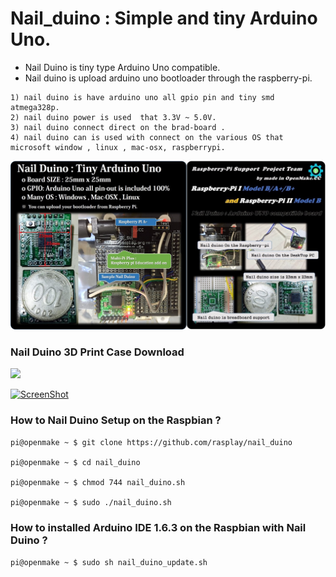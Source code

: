 # Nail_duino : Simple and tiny Arduino Uno.

* Nail Duino is tiny type Arduino Uno compatible.
* Nail duino is upload arduino uno bootloader through the raspberry-pi. 
```
1) nail duino is have arduino uno all gpio pin and tiny smd atmega328p.
2) nail duino power is used  that 3.3V ~ 5.0V.
3) nail duino connect direct on the brad-board .
4) nail duino can is used with connect on the various OS that microsoft window , linux , mac-osx, raspberrypi.
```

<img src="https://github.com/rasplay/Nail_duino_Project/blob/master/IMG/nail_duino.jpg" width="1200">

### Nail Duino 3D Print Case Download

[<img src="http://www.rasplay.org/wp-content/uploads/nail_duino_61.jpg" width="100">](https://github.com/rasplay/Nail_duino_Project/blob/master/nail_duino_case.zip)

[![ScreenShot](http://www.rasplay.org/wp-content/uploads/25.jpg)](https://www.youtube.com/watch?v=vQyZlNaWGlg)

### How to Nail Duino Setup on the Raspbian ? 

```
pi@openmake ~ $ git clone https://github.com/rasplay/nail_duino

pi@openmake ~ $ cd nail_duino

pi@openmake ~ $ chmod 744 nail_duino.sh

pi@openmake ~ $ sudo ./nail_duino.sh
```

### How to installed Arduino IDE 1.6.3 on the Raspbian with Nail Duino ? 

`pi@openmake ~ $ sudo sh nail_duino_update.sh`
